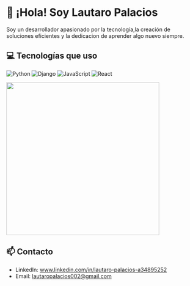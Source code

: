 # 👋 ¡Hola! Soy Lautaro Palacios

Soy un desarrollador apasionado por la tecnología,la creación de soluciones eficientes y la dedicacion de aprender algo nuevo siempre.

## 💻 Tecnologías que uso

![Python](https://img.shields.io/badge/Python-3776AB?style=for-the-badge&logo=python&logoColor=white)
![Django](https://img.shields.io/badge/Django-092E20?style=for-the-badge&logo=django&logoColor=white)
![JavaScript](https://img.shields.io/badge/JavaScript-F7DF1E?style=for-the-badge&logo=javascript&logoColor=black)
![React](https://img.shields.io/badge/React-20232A?style=for-the-badge&logo=react&logoColor=61DAFB)



<img src=https://media4.giphy.com/media/v1.Y2lkPTc5MGI3NjExN211eGF3czRsOW05OXEydGpzM2ZrcmNtbGtiOWJnanMxcnEwaXFuMiZlcD12MV9pbnRlcm5hbF9naWZfYnlfaWQmY3Q9Zw/4heseFMvObk9q/giphy.gif width="400"/>


## 📫 Contacto
- LinkedIn: www.linkedin.com/in/lautaro-palacios-a34895252
- Email: lautaropalacios002@gmail.com
